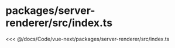 # packages/server-renderer/src/index.ts

<<< @/docs/Code/vue-next/packages/server-renderer/src/index.ts
